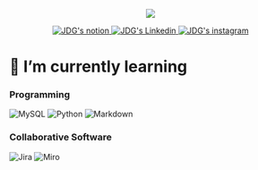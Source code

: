 <!-- 배너 -->
<p align="center">
  <img src="https://capsule-render.vercel.app/api?type=waving&color=auto&width=1920&height=200&section=header&text=Welcome%20to%20WASSUP%202nd%20generation%20JDG's%20Github!&fontSize=30" />
</p>

<!-- 자기소개 링크 -->

<p align="center">
  <a href="https://www.notion.so/oreumi/65047a8572994aa8b51eb0f7b6076ed8?pvs=4" target='_blank'>
    <img src="https://img.shields.io/badge/JDG's Notion-%23000000.svg?style=for-the-badge&logo=notion&logoColor=white" alt="JDG's notion">
  </a>
  <a href="https://www.linkedin.com/in/donggil-jang-b605971b8/" target='_blank'>
    <img src="https://img.shields.io/badge/JDG's Linkedin-%230A0FFF.svg?style=for-the-badge&logo=linkedin&logoColor=white" alt="JDG's Linkedin">
  </a>
  <a href="https://www.instagram.com/jdg_denma/" target='_blank'>
    <img src="https://img.shields.io/badge/JDG's instagram-983882.svg?style=for-the-badge&logo=instagram&logoColor=white" alt="JDG's instagram">
  </a>
</p>


<!-- 교육과정 -->
# 🌱 I’m currently learning
  ###   Programming
![MySQL](https://img.shields.io/badge/mysql-%2300f.svg?style=for-the-badge&logo=mysql&logoColor=white)
![Python](https://img.shields.io/badge/python-3670A0?style=for-the-badge&logo=python&logoColor=ffdd54)
![Markdown](https://img.shields.io/badge/markdown-%23000000.svg?style=for-the-badge&logo=markdown&logoColor=white)

  ###   Collaborative Software
![Jira](https://img.shields.io/badge/jira-%230A0FFF.svg?style=for-the-badge&logo=jira&logoColor=white)
![Miro](https://img.shields.io/badge/MIRO-FFBB00?style=for-the-badge&logo=MIRO&logoColor=black)





<!--

**potter103027/potter103027** is a ✨ _special_ ✨ repository because its `README.md` (this file) appears on your GitHub profile.

Here are some ideas to get you started:

- 🔭 I’m currently working on ...
- 🌱 I’m currently learning ...
- 👯 I’m looking to collaborate on ...
- 🤔 I’m looking for help with ...
- 💬 Ask me about ...
- 📫 How to reach me: ...
- 😄 Pronouns: ...
- ⚡ Fun fact: ...
-->
